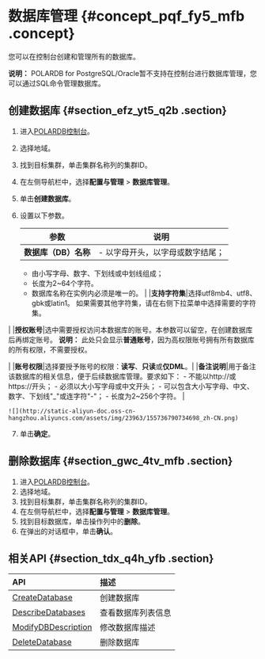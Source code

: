 # 数据库管理 {#concept_pqf_fy5_mfb .concept}

您可以在控制台创建和管理所有的数据库。

**说明：** POLARDB for PostgreSQL/Oracle暂不支持在控制台进行数据库管理，您可以通过SQL命令管理数据库。

## 创建数据库 {#section_efz_yt5_q2b .section}

1.  进入[POLARDB控制台](https://polardb.console.aliyun.com)。
2.  选择地域。
3.  找到目标集群，单击集群名称列的集群ID。
4.  在左侧导航栏中，选择**配置与管理** \> **数据库管理**。
5.  单击**创建数据库**。
6.  设置以下参数。

    |参数|说明|
    |--|--|
    |**数据库（DB）名称**|     -   以字母开头，以字母或数字结尾；
    -   由小写字母、数字、下划线或中划线组成；
    -   长度为2~64个字符。
    -   数据库名称在实例内必须是唯一的。
 |
    |**支持字符集**|选择utf8mb4、utf8、gbk或latin1。 如果需要其他字符集，请在右侧下拉菜单中选择需要的字符集。

 |
    |**授权账号**|选中需要授权访问本数据库的账号。本参数可以留空，在创建数据库后再绑定账号。 **说明：** 此处只会显示**普通账号**，因为高权限账号拥有所有数据库的所有权限，不需要授权。

 |
    |**账号权限**|选择要授予账号的权限：**读写**、**只读**或**仅DML**。|
    |**备注说明**|用于备注该数据库的相关信息，便于后续数据库管理。要求如下：     -   不能以http://或https://开头；
    -   必须以大小写字母或中文开头；
    -   可以包含大小写字母、中文、数字、下划线"\_"或连字符"-"；
    -   长度为2~256个字符。
 |

    ![](http://static-aliyun-doc.oss-cn-hangzhou.aliyuncs.com/assets/img/23963/155736790734698_zh-CN.png)

7.  单击**确定**。

## 删除数据库 {#section_gwc_4tv_mfb .section}

1.  进入[POLARDB控制台](https://polardb.console.aliyun.com)。
2.  选择地域。
3.  找到目标集群，单击集群名称列的集群ID。
4.  在左侧导航栏中，选择**配置与管理** \> **数据库管理**。
5.  找到目标数据库，单击操作列中的**删除**。
6.  在弹出的对话框中，单击**确认**。

## 相关API {#section_tdx_q4h_yfb .section}

|API|描述|
|:--|:-|
|[CreateDatabase](cn.zh-CN/API参考/数据库管理/CreateDatabase.md#)|创建数据库|
|[DescribeDatabases](cn.zh-CN/API参考/数据库管理/DescribeDatabases.md#)|查看数据库列表信息|
|[ModifyDBDescription](../../../../cn.zh-CN/API参考/数据库管理/ModifyDBDescription.md#)|修改数据库描述|
|[DeleteDatabase](cn.zh-CN/API参考/数据库管理/DeleteDatabase.md#)|删除数据库|

